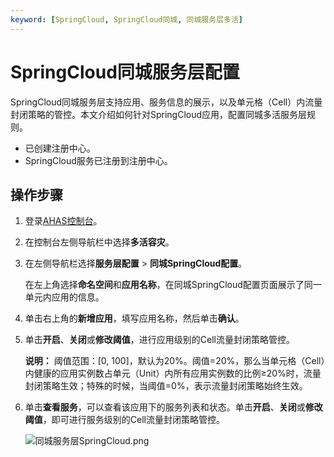 ```yaml
---
keyword: [SpringCloud, SpringCloud同城, 同城服务层多活]
---
```


# SpringCloud同城服务层配置

SpringCloud同城服务层支持应用、服务信息的展示，以及单元格（Cell）内流量封闭策略的管控。本文介绍如何针对SpringCloud应用，配置同城多活服务层规则。

-   已创建注册中心。
-   SpringCloud服务已注册到注册中心。

## 操作步骤

1.  登录[AHAS控制台](https://ahas.console.aliyun.com)。

2.  在控制台左侧导航栏中选择**多活容灾**。

3.  在左侧导航栏选择**服务层配置** \> **同城SpringCloud配置**。

    在左上角选择**命名空间**和**应用名称**，在同城SpringCloud配置页面展示了同一单元内应用的信息。

4.  单击右上角的**新增应用**，填写应用名称，然后单击**确认**。

5.  单击**开启**、**关闭**或**修改阈值**，进行应用级别的Cell流量封闭策略管控。

    **说明：** 阈值范围：\[0, 100\]，默认为20%。阈值=20%，那么当单元格（Cell）内健康的应用实例数占单元（Unit）内所有应用实例数的比例≥20%时，流量封闭策略生效；特殊的时候，当阈值=0%，表示流量封闭策略始终生效。

6.  单击**查看服务**，可以查看该应用下的服务列表和状态。单击**开启**、**关闭**或**修改阈值**，即可进行服务级别的Cell流量封闭策略管控。

    ![同城服务层SpringCloud.png](https://static-aliyun-doc.oss-accelerate.aliyuncs.com/assets/img/zh-CN/9553965061/p177187.png)



